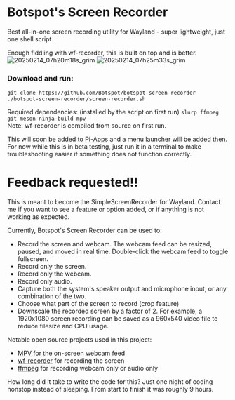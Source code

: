 # Botspot's Screen Recorder
Best all-in-one screen recording utility for Wayland - super lightweight, just one shell script

Enough fiddling with wf-recorder, this is built on top and is better.  
![20250214_07h20m18s_grim](https://github.com/user-attachments/assets/e904c7cb-cd17-440c-acee-5f91a058946f)
![20250214_07h25m33s_grim](https://github.com/user-attachments/assets/85b010e0-c973-4db9-b14f-3561c8b36f6f)
### Download and run:
```
git clone https://github.com/Botspot/botspot-screen-recorder
./botspot-screen-recorder/screen-recorder.sh
```
Required dependencies: (installed by the script on first run) `slurp ffmpeg git meson ninja-build mpv`  
Note: wf-recorder is compiled from source on first run.

This will soon be added to [Pi-Apps](https://github.com/Botspot/pi-apps) and a menu launcher will be added then. For now while this is in beta testing, just run it in a terminal to make troubleshooting easier if something does not function correctly.
# Feedback requested!!
This is meant to become the SimpleScreenRecorder for Wayland. Contact me if you want to see a feature or option added, or if anything is not working as expected.

Currently, Botspot's Screen Recorder can be used to:
- Record the screen and webcam. The webcam feed can be resized, paused, and moved in real time. Double-click the webcam feed to toggle fullscreen.
- Record only the screen.
- Record only the webcam.
- Record only audio.
- Capture both the system's speaker output and microphone input, or any combination of the two.
- Choose what part of the screen to record (crop feature)
- Downscale the recorded screen by a factor of 2. For example, a 1920x1080 screen recording can be saved as a 960x540 video file to reduce filesize and CPU usage.

Notable open source projects used in this project:
- [MPV](https://github.com/mpv-player/mpv) for the on-screen webcam feed
- [wf-recorder](https://github.com/ammen99/wf-recorder) for recording the screen
- [ffmpeg](https://ffmpeg.org/) for recording webcam only or audio only

How long did it take to write the code for this? Just one night of coding nonstop instead of sleeping. From start to finish it was roughly 9 hours.
